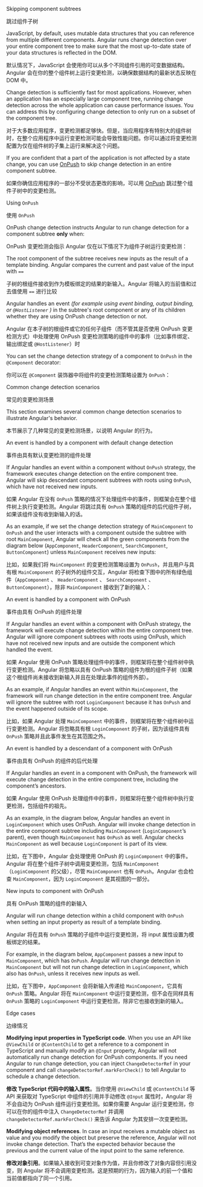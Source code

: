Skipping component subtrees

跳过组件子树

JavaScript, by default, uses mutable data structures that you can reference from multiple different components. Angular runs change detection over your entire component tree to make sure that the most up-to-date state of your data structures is reflected in the DOM.

默认情况下，JavaScript 会使用你可以从多个不同组件引用的可变数据结构。Angular 会在你的整个组件树上运行变更检测，以确保数据结构的最新状态反映在 DOM 中。

Change detection is sufficiently fast for most applications. However, when an application has an especially large component tree, running change detection across the whole application can cause performance issues. You can address this by configuring change detection to only run on a subset of the component tree.

对于大多数应用程序，变更检测都足够快。但是，当应用程序有特别大的组件树时，在整个应用程序中运行变更检测可能会导致性能问题。你可以通过将变更检测配置为仅在组件树的子集上运行来解决这个问题。

If you are confident that a part of the application is not affected by a state change, you can use [OnPush](/api/core/ChangeDetectionStrategy) to skip change detection in an entire component subtree.

如果你确信应用程序的一部分不受状态更改的影响，可以用 [OnPush](/api/core/ChangeDetectionStrategy) 跳过整个组件子树中的变更检测。

Using `OnPush`

使用 `OnPush`

OnPush change detection instructs Angular to run change detection for a component subtree **only** when:

OnPush 变更检测会指示 Angular 仅在以下情况下为组件子树运行变更检测：

The root component of the subtree receives new inputs as the result of a template binding. Angular compares the current and past value of the input with `==`

子树的根组件接收到作为模板绑定的结果的新输入。Angular 将输入的当前值和过去值使用 `==` 进行比较

Angular handles an event _\(for example using event binding, output binding, or `@HostListener` \)_ in the subtree's root component or any of its children whether they are using OnPush change detection or not.

Angular 在本子树的根组件或它的任何子组件（而不管其是否使用 OnPush 变更检测方式）中处理使用 OnPush 变更检测策略的组件中的事件（比如事件绑定、输出绑定或 `@HostListener`）时

You can set the change detection strategy of a component to `OnPush` in the `@Component` decorator:

你可以在 `@Component` 装饰器中将组件的变更检测策略设置为 `OnPush`：

Common change detection scenarios

常见的变更检测场景

This section examines several common change detection scenarios to illustrate Angular's behavior.

本节展示了几种常见的变更检测场景，以说明 Angular 的行为。

An event is handled by a component with default change detection

事件由具有默认变更检测的组件处理

If Angular handles an event within a component without `OnPush` strategy, the framework executes change detection on the entire component tree. Angular will skip descendant component subtrees with roots using `OnPush`, which have not received new inputs.

如果 Angular 在没有 `OnPush` 策略的情况下处理组件中的事件，则框架会在整个组件树上执行变更检测。Angular 将跳过具有 `OnPush` 策略的组件的后代组件子树，如果该组件没有收到新输入的话。

As an example, if we set the change detection strategy of `MainComponent` to `OnPush` and the user interacts with a component outside the subtree with root `MainComponent`, Angular will check all the green components from the diagram below \(`AppComponent`, `HeaderComponent`, `SearchComponent`, `ButtonComponent`\) unless `MainComponent` receives new inputs:

比如，如果我们将 `MainComponent` 的变更检测策略设置为 `OnPush`，并且用户与具有根 `MainComponent` 的子树外的组件交互，Angular 将检查下图中的所有绿色组件（`AppComponent` 、 `HeaderComponent` 、 `SearchComponent` 、 `ButtonComponent`），除非 `MainComponent` 接收到了新的输入：

An event is handled by a component with OnPush

事件由具有 OnPush 的组件处理

If Angular handles an event within a component with OnPush strategy, the framework will execute change detection within the entire component tree. Angular will ignore component subtrees with roots using OnPush, which have not received new inputs and are outside the component which handled the event.

如果 Angular 使用 OnPush 策略处理组件中的事件，则框架将在整个组件树中执行变更检测。Angular 将忽略以具有 OnPush 策略的组件为根的组件子树（如果这个根组件尚未接收到新输入并且在处理此事件的组件外部）。

As an example, if Angular handles an event within `MainComponent`, the framework will run change detection in the entire component tree. Angular will ignore the subtree with root `LoginComponent` because it has `OnPush` and the event happened outside of its scope.

比如，如果 Angular 处理 `MainComponent` 中的事件，则框架将在整个组件树中运行变更检测。Angular 将忽略具有根 `LoginComponent` 的子树，因为该组件具有 `OnPush` 策略并且此事件发生在其范围之外。

An event is handled by a descendant of a component with OnPush

事件由具有 OnPush 的组件的后代处理

If Angular handles an event in a component with OnPush, the framework will execute change detection in the entire component tree, including the component’s ancestors.

如果 Angular 使用 OnPush 处理组件中的事件，则框架将在整个组件树中执行变更检测，包括组件的祖先。

As an example, in the diagram below, Angular handles an event in `LoginComponent` which uses OnPush. Angular will invoke change detection in the entire component subtree including `MainComponent` \(`LoginComponent`’s parent\), even though `MainComponent` has `OnPush` as well. Angular checks `MainComponent` as well because `LoginComponent` is part of its view.

比如，在下图中，Angular 会处理使用 OnPush 的 `LoginComponent` 中的事件。Angular 将在整个组件子树中调用变更检测，包括 `MainComponent`（`LoginComponent` 的父级），尽管 `MainComponent` 也有 `OnPush`。Angular 也会检查 `MainComponent`，因为 `LoginComponent` 是其视图的一部分。

New inputs to component with OnPush

具有 OnPush 策略的组件的新输入

Angular will run change detection within a child component with `OnPush` when setting an input property as result of a template binding.

Angular 将在具有 `OnPush` 策略的子组件中运行变更检测，将 input 属性设置为模板绑定的结果。

For example, in the diagram below, `AppComponent` passes a new input to `MainComponent`, which has `OnPush`. Angular will run change detection in `MainComponent` but will not run change detection in `LoginComponent`, which also has `OnPush`, unless it receives new inputs as well.

比如，在下图中，`AppComponent` 会将新输入传递给 `MainComponent`，它具有 `OnPush` 策略。Angular 将在 `MainComponent` 中运行变更检测，但不会在同样具有 `OnPush` 策略的 `LoginComponent` 中运行变更检测，除非它也接收到新的输入。

Edge cases

边缘情况

**Modifying input properties in TypeScript code**. When you use an API like `@ViewChild` or `@ContentChild` to get a reference to a component in TypeScript and manually modify an `@Input` property, Angular will not automatically run change detection for OnPush components. If you need Angular to run change detection, you can inject `ChangeDetectorRef` in your component and call `changeDetectorRef.markForCheck()` to tell Angular to schedule a change detection.

**修改 TypeScript 代码中的输入属性**。当你使用 `@ViewChild` 或 `@ContentChild` 等 API 来获取对 TypeScript 中组件的引用并手动修改 `@Input` 属性时，Angular 将不会自动为 OnPush 组件运行变更检测。如果你需要 Angular 运行变更检测，你可以在你的组件中注入 `ChangeDetectorRef` 并调用 `changeDetectorRef.markForCheck()` 来告诉 Angular 为其安排一次变更检测。

**Modifying object references**. In case an input receives a mutable object as value and you modify the object but preserve the reference, Angular will not invoke change detection. That’s the expected behavior because the previous and the current value of the input point to the same reference.

**修改对象引用**。如果输入接收到可变对象作为值，并且你修改了对象内容但引用没变，则 Angular 将不会调用变更检测。这是预期的行为，因为输入的前一个值和当前值都指向了同一个引用。